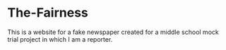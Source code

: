 # The-Fairness
This is a website for a fake newspaper created for a middle school mock trial project in which I am a reporter.

